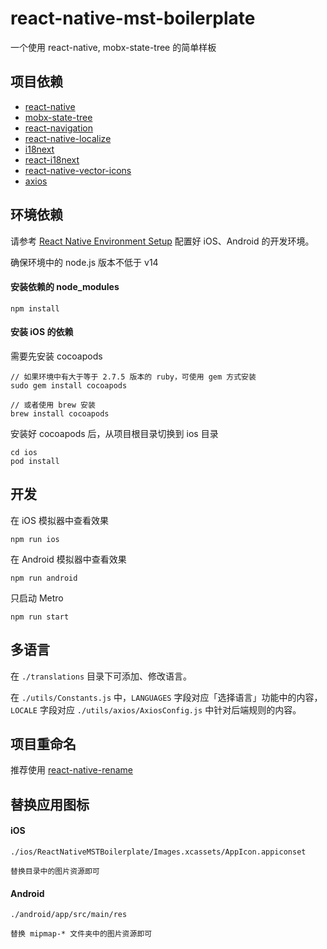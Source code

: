 # react-native-mst-boilerplate
一个使用 react-native, mobx-state-tree 的简单样板

## 项目依赖
- <a href="https://reactnative.dev" target="_blank">react-native</a>
- <a href="https://mobx-state-tree.js.org" target="_blank">mobx-state-tree</a>
- <a href="https://reactnavigation.org" target="_blank">react-navigation</a>
- <a href="https://github.com/zoontek/react-native-localize" target="_blank">react-native-localize</a>
- <a href="https://github.com/i18next/i18next" target="_blank">i18next</a>
- <a href="https://github.com/i18next/react-i18next" target="_blank">react-i18next</a>
- <a href="https://github.com/oblador/react-native-vector-icons" target="_blank">react-native-vector-icons</a>
- <a href="https://github.com/axios/axios" target="_blank">axios</a>

## 环境依赖

请参考 <a href="https://reactnative.dev/docs/environment-setup" target="_blank">React Native Environment Setup</a> 配置好 iOS、Android 的开发环境。 

确保环境中的 node.js 版本不低于 v14


#### 安装依赖的 node_modules

```
npm install
```

#### 安装 iOS 的依赖

需要先安装 cocoapods 

```
// 如果环境中有大于等于 2.7.5 版本的 ruby，可使用 gem 方式安装
sudo gem install cocoapods

// 或者使用 brew 安装
brew install cocoapods
```

安装好 cocoapods 后，从项目根目录切换到 ios 目录

```
cd ios
pod install
```

## 开发

在 iOS 模拟器中查看效果

```
npm run ios
```

在 Android 模拟器中查看效果

```
npm run android
```

只启动 Metro

```
npm run start
```

## 多语言

在 `./translations` 目录下可添加、修改语言。

在 `./utils/Constants.js` 中，`LANGUAGES` 字段对应「选择语言」功能中的内容，`LOCALE` 字段对应 `./utils/axios/AxiosConfig.js` 中针对后端规则的内容。



## 项目重命名

推荐使用 <a href="https://github.com/junedomingo/react-native-rename" target="_blank">react-native-rename</a>

## 替换应用图标

#### iOS

```
./ios/ReactNativeMSTBoilerplate/Images.xcassets/AppIcon.appiconset

替换目录中的图片资源即可
```

#### Android

```
./android/app/src/main/res

替换 mipmap-* 文件夹中的图片资源即可
```
